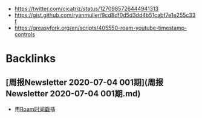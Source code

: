 - https://twitter.com/cicatriz/status/1270985726444941313
- https://gist.github.com/ryanmuller/9cd8df0d5d3dd4b51cabf7e1e255c33f
- https://greasyfork.org/en/scripts/405550-roam-youtube-timestamp-controls

# Backlinks
## [周报Newsletter 2020-07-04 001期](周报Newsletter 2020-07-04 001期.md)
- 用[Roam时间戳](Roam时间戳.md)插

